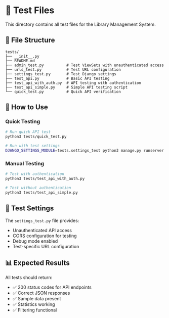 # 🧪 Test Files

This directory contains all test files for the Library Management System.

## 📁 File Structure

```
tests/
├── __init__.py
├── README.md
├── admin_test.py          # Test ViewSets with unauthenticated access
├── urls_test.py           # Test URL configuration
├── settings_test.py       # Test Django settings
├── test_api.py            # Basic API testing
├── test_api_with_auth.py  # API testing with authentication
├── test_api_simple.py     # Simple API testing script
└── quick_test.py          # Quick API verification
```

## 🚀 How to Use

### Quick Testing
```bash
# Run quick API test
python3 tests/quick_test.py

# Run with test settings
DJANGO_SETTINGS_MODULE=tests.settings_test python3 manage.py runserver 8001
```

### Manual Testing
```bash
# Test with authentication
python3 tests/test_api_with_auth.py

# Test without authentication
python3 tests/test_api_simple.py
```

## 🔧 Test Settings

The `settings_test.py` file provides:
- Unauthenticated API access
- CORS configuration for testing
- Debug mode enabled
- Test-specific URL configuration

## 📊 Expected Results

All tests should return:
- ✅ 200 status codes for API endpoints
- ✅ Correct JSON responses
- ✅ Sample data present
- ✅ Statistics working
- ✅ Filtering functional
